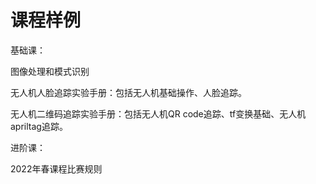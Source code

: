# 课程样例

基础课：

图像处理和模式识别

无人机人脸追踪实验手册：包括无人机基础操作、人脸追踪。

无人机二维码追踪实验手册：包括无人机QR code追踪、tf变换基础、无人机apriltag追踪。

进阶课：

2022年春课程比赛规则
